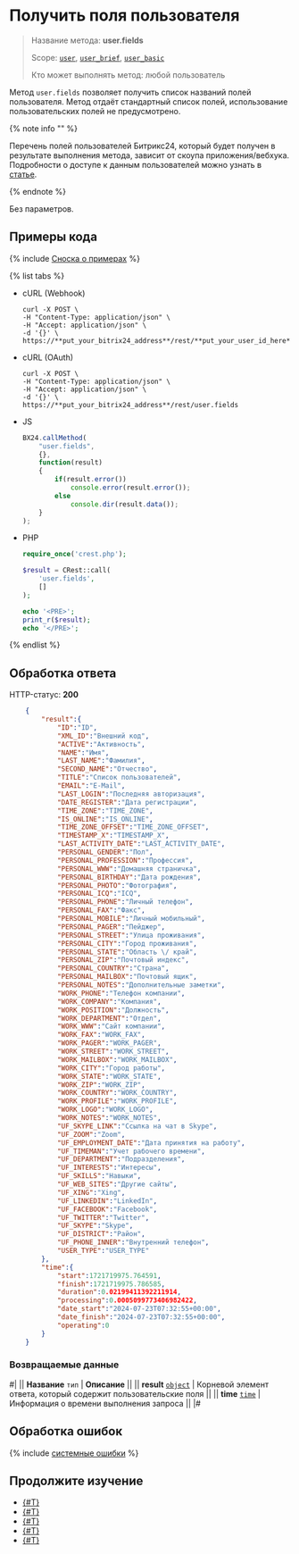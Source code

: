 # Получить поля пользователя

> Название метода: **user.fields**
>
> Scope: [`user`](../scopes/permissions.md), [`user_brief`](../scopes/permissions.md), [`user_basic`](../scopes/permissions.md)
>
> Кто может выполнять метод: любой пользователь

Метод `user.fields` позволяет получить список названий полей пользователя. Метод отдаёт стандартный список полей, использование пользовательских полей не предусмотрено.

{% note info "" %}

Перечень полей пользователей Битрикс24, который будет получен в результате выполнения метода, зависит от скоупа приложения/вебхука. Подробности о доступе к данным пользователей можно узнать в [статье](index.md).

{% endnote %}

Без параметров.

## Примеры кода

{% include [Сноска о примерах](../../_includes/examples.md) %}

{% list tabs %}

- cURL (Webhook)

    ```curl
    curl -X POST \
    -H "Content-Type: application/json" \
    -H "Accept: application/json" \
    -d '{}' \
    https://**put_your_bitrix24_address**/rest/**put_your_user_id_here**/**put_your_webbhook_here**/user.fields
    ```

- cURL (OAuth)

    ```curl
    curl -X POST \
    -H "Content-Type: application/json" \
    -H "Accept: application/json" \
    -d '{}' \
    https://**put_your_bitrix24_address**/rest/user.fields
    ```

- JS

    ```js
    BX24.callMethod(
        "user.fields",
        {},
        function(result)
        {
            if(result.error())
                console.error(result.error());
            else
                console.dir(result.data());
        }
    );
    ```

- PHP

    ```php
    require_once('crest.php');

    $result = CRest::call(
        'user.fields',
        []
    );

    echo '<PRE>';
    print_r($result);
    echo '</PRE>';
    ```

{% endlist %}

## Обработка ответа

HTTP-статус: **200**

```json
    {
        "result":{
            "ID":"ID",
            "XML_ID":"Внешний код",
            "ACTIVE":"Активность",
            "NAME":"Имя",
            "LAST_NAME":"Фамилия",
            "SECOND_NAME":"Отчество",
            "TITLE":"Список пользователей",
            "EMAIL":"E-Mail",
            "LAST_LOGIN":"Последняя авторизация",
            "DATE_REGISTER":"Дата регистрации",
            "TIME_ZONE":"TIME_ZONE",
            "IS_ONLINE":"IS_ONLINE",
            "TIME_ZONE_OFFSET":"TIME_ZONE_OFFSET",
            "TIMESTAMP_X":"TIMESTAMP_X",
            "LAST_ACTIVITY_DATE":"LAST_ACTIVITY_DATE",
            "PERSONAL_GENDER":"Пол",
            "PERSONAL_PROFESSION":"Профессия",
            "PERSONAL_WWW":"Домашняя страничка",
            "PERSONAL_BIRTHDAY":"Дата рождения",
            "PERSONAL_PHOTO":"Фотография",
            "PERSONAL_ICQ":"ICQ",
            "PERSONAL_PHONE":"Личный телефон",
            "PERSONAL_FAX":"Факс",
            "PERSONAL_MOBILE":"Личный мобильный",
            "PERSONAL_PAGER":"Пейджер",
            "PERSONAL_STREET":"Улица проживания",
            "PERSONAL_CITY":"Город проживания",
            "PERSONAL_STATE":"Область \/ край",
            "PERSONAL_ZIP":"Почтовый индекс",
            "PERSONAL_COUNTRY":"Страна",
            "PERSONAL_MAILBOX":"Почтовый ящик",
            "PERSONAL_NOTES":"Дополнительные заметки",
            "WORK_PHONE":"Телефон компании",
            "WORK_COMPANY":"Компания",
            "WORK_POSITION":"Должность",
            "WORK_DEPARTMENT":"Отдел",
            "WORK_WWW":"Сайт компании",
            "WORK_FAX":"WORK_FAX",
            "WORK_PAGER":"WORK_PAGER",
            "WORK_STREET":"WORK_STREET",
            "WORK_MAILBOX":"WORK_MAILBOX",
            "WORK_CITY":"Город работы",
            "WORK_STATE":"WORK_STATE",
            "WORK_ZIP":"WORK_ZIP",
            "WORK_COUNTRY":"WORK_COUNTRY",
            "WORK_PROFILE":"WORK_PROFILE",
            "WORK_LOGO":"WORK_LOGO",
            "WORK_NOTES":"WORK_NOTES",
            "UF_SKYPE_LINK":"Ссылка на чат в Skype",
            "UF_ZOOM":"Zoom",
            "UF_EMPLOYMENT_DATE":"Дата принятия на работу",
            "UF_TIMEMAN":"Учет рабочего времени",
            "UF_DEPARTMENT":"Подразделения",
            "UF_INTERESTS":"Интересы",
            "UF_SKILLS":"Навыки",
            "UF_WEB_SITES":"Другие сайты",
            "UF_XING":"Xing",
            "UF_LINKEDIN":"LinkedIn",
            "UF_FACEBOOK":"Facebook",
            "UF_TWITTER":"Twitter",
            "UF_SKYPE":"Skype",
            "UF_DISTRICT":"Район",
            "UF_PHONE_INNER":"Внутренний телефон",
            "USER_TYPE":"USER_TYPE"
        },
        "time":{
            "start":1721719975.764591,
            "finish":1721719975.786585,
            "duration":0.02199411392211914,
            "processing":0.0005099773406982422,
            "date_start":"2024-07-23T07:32:55+00:00",
            "date_finish":"2024-07-23T07:32:55+00:00",
            "operating":0
        }
    }
```

### Возвращаемые данные

#|
|| **Название**
`тип` | **Описание** ||
|| **result**
[`object`](../data-types.md) | Корневой элемент ответа, который содержит пользовательские поля ||
|| **time**
[`time`](../data-types.md) | Информация о времени выполнения запроса ||
|#

## Обработка ошибок

{% include [системные ошибки](../../_includes/system-errors.md) %}

## Продолжите изучение 

- [{#T}](./user-add.md)
- [{#T}](./user-update.md)
- [{#T}](./user-get.md)
- [{#T}](./user-current.md)
- [{#T}](./user-search.md)
